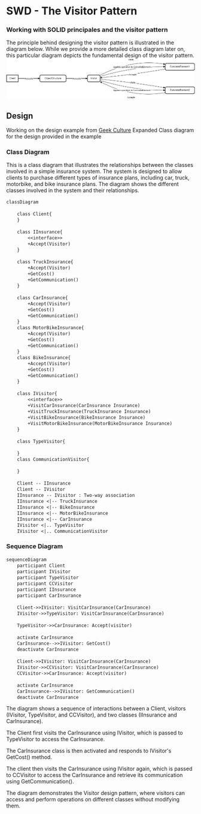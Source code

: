 # SWD - The Visitor Pattern 
### Working with SOLID principales and the visitor pattern
The principle behind designing the visitor pattern is illustrated in the diagram below. While we provide a more detailed class diagram later on, this particular diagram depicts the fundamental design of the visitor pattern.
![alt text](/Diagrams/start.png)


## Design 
Working on the design example from [Geek Culture](https://medium.com/geekculture/design-pattern-visitor-pattern-the-most-complicated-design-pattern-with-c-code-sample-f88b608ffb4a)
Expanded Class diagram for the design provided in the example
### Class Diagram
This is a class diagram that illustrates the relationships between the classes involved in a simple insurance system. The system is designed to allow clients to purchase different types of insurance plans, including car, truck, motorbike, and bike insurance plans. The diagram shows the different classes involved in the system and their relationships.

```mermaid
classDiagram
   
    class Client{
    }
    
    class IInsurance{
        <<interface>>
        +Accept(Visitor)
    }

    class TruckInsurance{
        +Accept(Visitor)
        +GetCost()
        +GetCommunication()
    }
    
    class CarInsurance{
        +Accept(Visitor)
        +GetCost()
        +GetCommunication()
    }
    class MotorBikeInsurance{
        +Accept(Visitor)
        +GetCost()
        +GetCommunication()
    }
    class BikeInsurance{
        +Accept(Visitor)
        +GetCost()
        +GetCommunication()
    }

    class IVisitor{
        <<interface>>
        +VisitCarInsurance(CarInsurance Insurance)
        +VisitTruckInsurance(TruckInsurance Insurance)
        +VisitBikeInsurance(BikeInsurance Insurance)
        +VisitMotorBikeInsurance(MotorBikeInsurance Insurance)
    }
    
    class TypeVisitor{

    }
    class CommunicationVisitor{

    } 

    Client -- IInsurance    
    Client -- IVisitor
    IInsurance -- IVisitor : Two-way association
    IInsurance <|-- TruckInsurance 
    IInsurance <|-- BikeInsurance
    IInsurance <|-- MotorBikeInsurance
    IInsurance <|-- CarInsurance
    IVisitor <|.. TypeVisitor
    IVisitor <|.. CommunicationVisitor
```

### Sequence Diagram
```mermaid
sequenceDiagram
    participant Client
    participant IVisitor
    participant TypeVisitor
    participant CCVisitor
    participant IInsurance
    participant CarInsurance
    
    Client->>IVisitor: VisitCarInsurance(CarInsurance)
    IVisitor->>TypeVisitor: VisitCarInsurance(CarInsurance)
    
    TypeVisitor->>CarInsurance: Accept(visitor)    
    
    activate CarInsurance
    CarInsurance-->>IVisitor: GetCost()
    deactivate CarInsurance

    Client->>IVisitor: VisitCarInsurance(CarInsurance)
    IVisitor->>CCVisitor: VisitCarInsurance(CarInsurance)
    CCVisitor->>CarInsurance: Accept(visitor) 

    activate CarInsurance
    CarInsurance-->>IVisitor: GetCommunication()
    deactivate CarInsurance
```

The diagram shows a sequence of interactions between a Client, visitors (IVisitor, TypeVisitor, and CCVisitor), and two classes (IInsurance and CarInsurance).

The Client first visits the CarInsurance using IVisitor, which is passed to TypeVisitor to access the CarInsurance.

The CarInsurance class is then activated and responds to IVisitor's GetCost() method.

The client then visits the CarInsurance using IVisitor again, which is passed to CCVisitor to access the CarInsurance and retrieve its communication using GetCommunication().

The diagram demonstrates the Visitor design pattern, where visitors can access and perform operations on different classes without modifying them.
    
